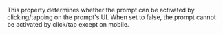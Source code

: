 This property determines whether the prompt can be activated by
clicking/tapping on the prompt's UI. When set to false, the prompt cannot
be activated by click/tap except on mobile.